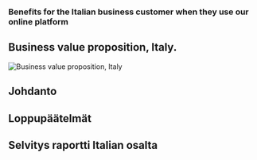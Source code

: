    
### Benefits for the Italian business customer when they use our online platform   

## Business value proposition, Italy.
![Business value proposition, Italy](https://gitlab.labranet.jamk.fi/service-design/supercalifragilisticexpialidocious/-/blob/master/Business_value_Canva_Lopullinen.png)

## Johdanto   

## Loppupäätelmät   

## Selvitys raportti Italian osalta

